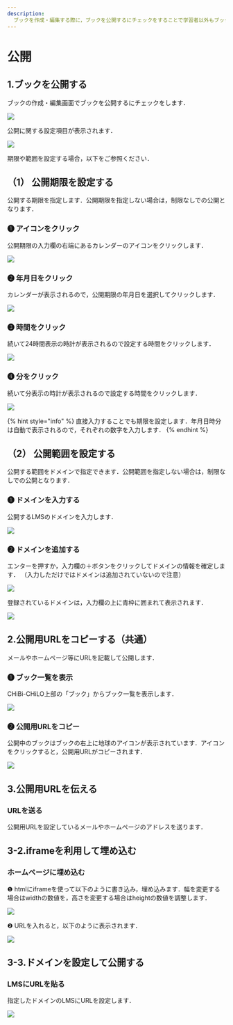 ```yaml
---
description: 
  ブックを作成・編集する際に，ブックを公開するにチェックをすることで学習者以外もブックを視聴できるようになります．
---
```


# 公開

## 1.ブックを公開する

ブックの作成・編集画面でブックを公開するにチェックをします．

![](<../../.gitbook/assets/image (455).png>)

公開に関する設定項目が表示されます．

![](<../../.gitbook/assets/image (456).png>)

期限や範囲を設定する場合，以下をご参照ください．
## （1） 公開期限を設定する
公開する期限を指定します．公開期限を指定しない場合は，制限なしでの公開となります．

### ❶ アイコンをクリック
公開期限の入力欄の右端にあるカレンダーのアイコンをクリックします．

![](<../../.gitbook/assets/image (457).png>)
### ❷ 年月日をクリック
カレンダーが表示されるので，公開期限の年月日を選択してクリックします．

![](<../../.gitbook/assets/image (458).png>)
### ❸ 時間をクリック
続いて24時間表示の時計が表示されるので設定する時間をクリックします．

![](<../../.gitbook/assets/image (459).png>)
### ❹ 分をクリック
続いて分表示の時計が表示されるので設定する時間をクリックします．

![](<../../.gitbook/assets/image (460).png>)

{% hint style="info" %}
直接入力することでも期限を設定します．年月日時分は自動で表示されるので，それぞれの数字を入力します．
{% endhint %}

## （2） 公開範囲を設定する
公開する範囲をドメインで指定できます．公開範囲を指定しない場合は，制限なしでの公開となります．

### ❶ ドメインを入力する
公開するLMSのドメインを入力します．

![](<../../.gitbook/assets/image (461).png>)

### ❷ ドメインを追加する
エンターを押すか，入力欄の＋ボタンをクリックしてドメインの情報を確定します．
（入力しただけではドメインは追加されていないので注意）

![](<../../.gitbook/assets/image (462).png>)

登録されているドメインは，入力欄の上に青枠に囲まれて表示されます．

![](<../../.gitbook/assets/image (463).png>)

## 2.公開用URLをコピーする（共通）
メールやホームページ等にURLを記載して公開します．

### ❶ ブック一覧を表示
CHiBi-CHiLO上部の「ブック」からブック一覧を表示します．

![](<../../.gitbook/assets/image (464).png>)
### ❷ 公開用URLをコピー
公開中のブックはブックの右上に地球のアイコンが表示されています．アイコンをクリックすると，公開用URLがコピーされます．

![](<../../.gitbook/assets/image (465).png>)

## 3.公開用URLを伝える
### URLを送る
公開用URLを設定しているメールやホームページのアドレスを送ります．

## 3-2.iframeを利用して埋め込む

### ホームページに埋め込む
❶ htmlにiframeを使って以下のように書き込み，埋め込みます．幅を変更する場合はwidthの数値を，高さを変更する場合はheightの数値を調整します．

![](<../../.gitbook/assets/image (473).png>)

❷ URLを入れると，以下のように表示されます．

![](<../../.gitbook/assets/image (475).png>)


## 3-3.ドメインを設定して公開する

### LMSにURLを貼る
指定したドメインのLMSにURLを設定します．

![](<../../.gitbook/assets/image (469).png>)
